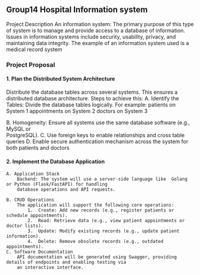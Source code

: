 ## Group14 Hospital Information system


Project Description
 An information system: The primary purpose of this type of system is to manage and provide access to a database of information. Issues in information systems include security, usability, privacy, and maintaining data integrity. The example of an information system used is a medical record system 



### Project Proposal

#### 1. Plan the Distributed System Architecture
Distribute the database tables across several systems. This ensures a distributed database architecture. Steps to achieve this:
A.	Identify the Tables:
 Divide the database tables logically. For example:
	 patients on System 1
	appointments on System 2
	doctors on System 3

B.	 Homogeneity: Ensure all systems use the same database software (e.g., MySQL or    
  PostgreSQL).
C.	 Use foreign keys to enable relationships and cross table queries 
D.	Enable secure authentication mechanism across the system for both patients and doctors

#### 2. Implement the Database Application

    A. Application Stack
        Backend: The system will use a server-side language like  Golang  or Python (Flask/FastAPI) for handling     
        database operations and API requests.

    B. CRUD Operations
        The application will support the following core operations:
            1.	Create: Add new records (e.g., register patients or schedule appointments).
            2.	Read: Retrieve data (e.g., view patient appointments or doctor lists).
            3.	Update: Modify existing records (e.g., update patient information).
            4.	Delete: Remove obsolete records (e.g., outdated appointments).
    C. Software Documentation
        API documentation will be generated using Swagger, providing details of endpoints and enabling testing via 
        an interactive interface.



